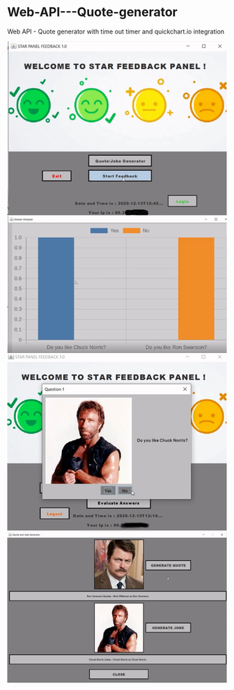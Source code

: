 # Web-API---Quote-generator
Web API - Quote generator with time out timer and quickchart.io integration


![alt text](https://github.com/ionutcosminmarcoci/Web-API---Quote-generator/blob/main/Picture0.png?raw=true)
![alt text](https://github.com/ionutcosminmarcoci/Web-API---Quote-generator/blob/main/Picture2.png?raw=true)
![alt text](https://github.com/ionutcosminmarcoci/Web-API---Quote-generator/blob/main/Picture5.png?raw=true)
![alt text](https://github.com/ionutcosminmarcoci/Web-API---Quote-generator/blob/main/Picture4.png?raw=true)
